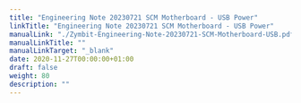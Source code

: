 ```yaml
---
title: "Engineering Note 20230721 SCM Motherboard - USB Power"
linkTitle: "Engineering Note 20230721 SCM Motherboard - USB Power"
manualLink: "./Zymbit-Engineering-Note-20230721-SCM-Motherboard-USB.pdf"
manualLinkTitle: ""
manualLinkTarget: "_blank"
date: 2020-11-27T00:00:00+01:00
draft: false
weight: 80
description: ""
---
```

